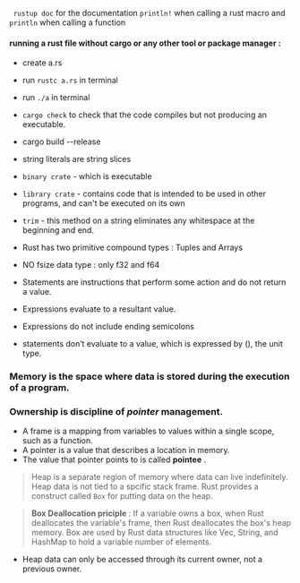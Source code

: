 ` rustup doc` for the documentation
`println!` when calling a rust macro and `println` when calling a function

#### running a rust file without cargo or any other tool or package manager :
- create a.rs
- run `rustc a.rs` in terminal
- run `./a` in terminal

- `cargo check` to check that the code compiles but not producing an executable.

- cargo build --release 

- string literals are string slices
- `binary crate` - which is executable
- `library crate` - contains code that is intended to be used in other programs, and can't be executed on its own
- `trim` - this method on a string eliminates any whitespace at the beginning and end.
- Rust has two primitive compound types : Tuples and Arrays
- NO fsize data type : only f32 and f64
- Statements are instructions that perform some action and do not return a value.
- Expressions evaluate to a resultant value.
- Expressions do not include ending semicolons
- statements don’t evaluate to a value, which is expressed by (), the unit type.

### Memory is the space where data is stored during the execution of a program. 
### Ownership is discipline of _pointer_ management.
 
- A frame is a mapping from variables to values within a single scope, such as a function.
- A pointer is a value that  describes a location in memory.
- The value that pointer points to is called __pointee__ .

> Heap is a separate region of memory where data can live indefinitely. Heap data is not tied to a spcific stack frame. Rust provides a construct called `Box` for putting data on the heap.

> __Box Deallocation priciple__ : If a variable owns a box, when Rust deallocates the variable's frame, then Rust deallocates the box's heap memory.
> Box are used by Rust data structures like Vec, String, and HashMap to hold a variable number of elements.

- Heap data can only be accessed through its current owner, not a previous owner.

